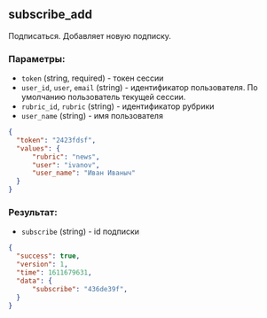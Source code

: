 ## subscribe_add
Подписаться. Добавляет новую подписку.

### Параметры:
- ```token``` (string, required) - токен сессии
- ```user_id```, ```user```, ```email``` (string) - идентификатор пользователя. По умолчанию пользователь текущей сессии. 
- ```rubric_id```, ```rubric``` (string) - идентификатор рубрики
- ```user_name``` (string) - имя пользователя
```json
{
  "token": "2423fdsf",
  "values": {
      "rubric": "news", 
      "user": "ivanov",
      "user_name": "Иван Иваныч"
  }
}
```

### Результат:
- ```subscribe``` (string) - id подписки 
```json
{
  "success": true,
  "version": 1,
  "time": 1611679631,
  "data": {
      "subscribe": "436de39f",
  }
}
```


